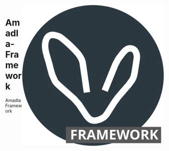 <img src="./assets/amadla-logo-framework.svg" alt="Amadla logo" style="width: 450px;" align="right">

# Amadla-Framework
Amadla Framework

